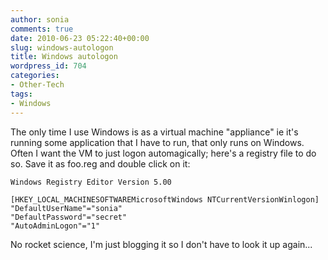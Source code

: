 ```yaml
---
author: sonia
comments: true
date: 2010-06-23 05:22:40+00:00
slug: windows-autologon
title: Windows autologon
wordpress_id: 704
categories:
- Other-Tech
tags:
- Windows
---
```


The only time I use Windows is as a virtual machine "appliance" ie it's running some application that I have to run, that only runs on Windows. Often I want the VM to just logon automagically; here's a registry file to do so. Save it as foo.reg and double click on it:

    
    Windows Registry Editor Version 5.00
    
    [HKEY_LOCAL_MACHINESOFTWAREMicrosoftWindows NTCurrentVersionWinlogon]
    "DefaultUserName"="sonia"
    "DefaultPassword"="secret"
    "AutoAdminLogon"="1"


No rocket science, I'm just blogging it so I don't have to look it up again...
